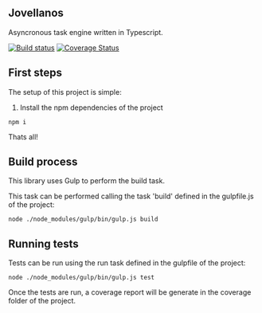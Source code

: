 ## Jovellanos

Asyncronous task engine written in Typescript.

[![Build status](https://travis-ci.com/notaphplover/jovellanos.svg?branch=master)](https://travis-ci.com/notaphplover/jovellanos.svg?branch=master)
[![Coverage Status](https://coveralls.io/repos/github/notaphplover/jovellanos/badge.svg?branch=master)](https://coveralls.io/github/notaphplover/jovellanos?branch=master)

## First steps

The setup of this project is simple:

1. Install the npm dependencies of the project

```
npm i
```

Thats all!

## Build process

This library uses Gulp to perform the build task.

This task can be performed calling the task 'build' defined in the gulpfile.js of the project:

```
node ./node_modules/gulp/bin/gulp.js build
```

## Running tests

Tests can be run using the run task defined in the gulpfile of the project:

```
node ./node_modules/gulp/bin/gulp.js test
```

Once the tests are run, a coverage report will be generate in the coverage folder of the project.

